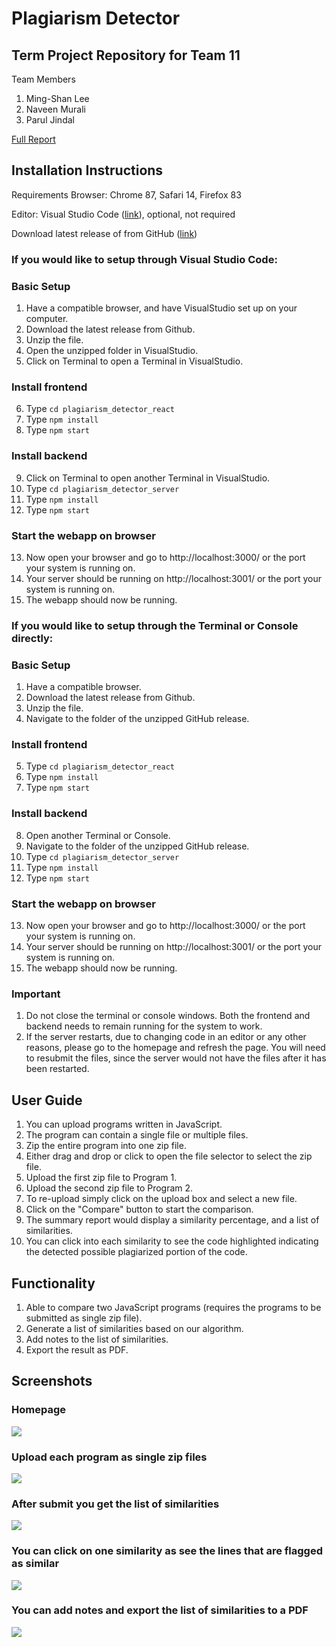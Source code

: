 # Plagiarism Detector
## Term Project Repository for Team 11

Team Members
1. Ming-Shan Lee
2. Naveen Murali
3. Parul Jindal

[Full Report](https://docs.google.com/document/d/1JxjCj0_sXXSjdvvgVxoajOp62x8rzM4BmJfFwooNJhA/edit?usp=sharing)

## Installation Instructions 

Requirements Browser: Chrome 87, Safari 14, Firefox 83

Editor: Visual Studio Code ([link](https://code.visualstudio.com/download)), optional, not required

Download latest release of from GitHub ([link](https://github.ccs.neu.edu/CS-4530-5500-Fall-2020-Term-Project/Team-11))

### If you would like to setup through Visual Studio Code:

### Basic Setup
1. Have a compatible browser, and have VisualStudio set up on your computer.
2. Download the latest release from Github.
3. Unzip the file.
4. Open the unzipped folder in VisualStudio.
5. Click on Terminal to open a Terminal in VisualStudio.

### Install frontend

6. Type ```cd plagiarism_detector_react```
7. Type ```npm install```
8. Type ```npm start```

### Install backend

9. Click on Terminal to open another Terminal in VisualStudio.
10. Type ```cd plagiarism_detector_server```
11. Type ```npm install```
12. Type ```npm start```

### Start the webapp on browser

13. Now open your browser and go to http://localhost:3000/ or the port your system is running on.
14. Your server should be running on http://localhost:3001/ or the port your system is running on.
15. The webapp should now be running.


### If you would like to setup through the Terminal or Console directly:

### Basic Setup
1. Have a compatible browser.
2. Download the latest release from Github.
3. Unzip the file.
4. Navigate to the folder of the unzipped GitHub release.

### Install frontend

5. Type ```cd plagiarism_detector_react```
6. Type ```npm install```
7. Type ```npm start```

### Install backend

8. Open another Terminal or Console.
9. Navigate to the folder of the unzipped GitHub release.
10. Type ```cd plagiarism_detector_server```
11. Type ```npm install```
12. Type ```npm start```

### Start the webapp on browser

13. Now open your browser and go to http://localhost:3000/ or the port your system is running on.
14. Your server should be running on http://localhost:3001/ or the port your system is running on.
15. The webapp should now be running.

### Important

1. Do not close the terminal or console windows. Both the frontend and backend needs to remain running for the system to work.
2. If the server restarts, due to changing code in an editor or any other reasons, please go to the homepage and refresh the page. You will need to resubmit the files, since the server would not have the files after it has been restarted.


## User Guide

1. You can upload programs written in JavaScript.
2. The program can contain a single file or multiple files.
3. Zip the entire program into one zip file.
4. Either drag and drop or click to open the file selector to select the zip file.
5. Upload the first zip file to Program 1.
6. Upload the second zip file to Program 2.
7. To re-upload simply click on the upload box and select a new file.
8. Click on the "Compare" button to start the comparison.
9. The summary report would display a similarity percentage, and a list of similarities. 
10. You can click into each similarity to see the code highlighted indicating the detected possible plagiarized portion of the code.

## Functionality

1. Able to compare two JavaScript programs (requires the programs to be submitted as single zip file).
2. Generate a list of similarities based on our algorithm.
3. Add notes to the list of similarities.
4. Export the result as PDF.

## Screenshots

### Homepage
![](demo/1.png)

### Upload each program as single zip files
![](demo/2.png)

### After submit you get the list of similarities
![](demo/3.png)

### You can click on one similarity as see the lines that are flagged as similar
![](demo/4.png)

### You can add notes and export the list of similarities to a PDF
![](demo/5.png)

